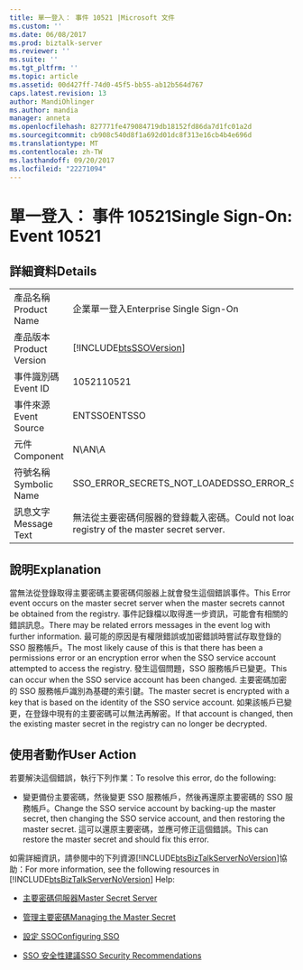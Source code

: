 ```yaml
---
title: 單一登入： 事件 10521 |Microsoft 文件
ms.custom: ''
ms.date: 06/08/2017
ms.prod: biztalk-server
ms.reviewer: ''
ms.suite: ''
ms.tgt_pltfrm: ''
ms.topic: article
ms.assetid: 00d427ff-74d0-45f5-bb55-ab12b564d767
caps.latest.revision: 13
author: MandiOhlinger
ms.author: mandia
manager: anneta
ms.openlocfilehash: 827771fe479084719db18152fd86da7d1fc01a2d
ms.sourcegitcommit: cb908c540d8f1a692d01dc8f313e16cb4b4e696d
ms.translationtype: MT
ms.contentlocale: zh-TW
ms.lasthandoff: 09/20/2017
ms.locfileid: "22271094"
---
```

# <a name="single-sign-on-event-10521"></a><span data-ttu-id="538fb-102">單一登入： 事件 10521</span><span class="sxs-lookup"><span data-stu-id="538fb-102">Single Sign-On: Event 10521</span></span>
## <a name="details"></a><span data-ttu-id="538fb-103">詳細資料</span><span class="sxs-lookup"><span data-stu-id="538fb-103">Details</span></span>  
  
|||  
|-|-|  
|<span data-ttu-id="538fb-104">產品名稱</span><span class="sxs-lookup"><span data-stu-id="538fb-104">Product Name</span></span>|<span data-ttu-id="538fb-105">企業單一登入</span><span class="sxs-lookup"><span data-stu-id="538fb-105">Enterprise Single Sign-On</span></span>|  
|<span data-ttu-id="538fb-106">產品版本</span><span class="sxs-lookup"><span data-stu-id="538fb-106">Product Version</span></span>|[!INCLUDE[btsSSOVersion](../includes/btsssoversion-md.md)]|  
|<span data-ttu-id="538fb-107">事件識別碼</span><span class="sxs-lookup"><span data-stu-id="538fb-107">Event ID</span></span>|<span data-ttu-id="538fb-108">10521</span><span class="sxs-lookup"><span data-stu-id="538fb-108">10521</span></span>|  
|<span data-ttu-id="538fb-109">事件來源</span><span class="sxs-lookup"><span data-stu-id="538fb-109">Event Source</span></span>|<span data-ttu-id="538fb-110">ENTSSO</span><span class="sxs-lookup"><span data-stu-id="538fb-110">ENTSSO</span></span>|  
|<span data-ttu-id="538fb-111">元件</span><span class="sxs-lookup"><span data-stu-id="538fb-111">Component</span></span>|<span data-ttu-id="538fb-112">N\A</span><span class="sxs-lookup"><span data-stu-id="538fb-112">N\A</span></span>|  
|<span data-ttu-id="538fb-113">符號名稱</span><span class="sxs-lookup"><span data-stu-id="538fb-113">Symbolic Name</span></span>|<span data-ttu-id="538fb-114">SSO_ERROR_SECRETS_NOT_LOADED</span><span class="sxs-lookup"><span data-stu-id="538fb-114">SSO_ERROR_SECRETS_NOT_LOADED</span></span>|  
|<span data-ttu-id="538fb-115">訊息文字</span><span class="sxs-lookup"><span data-stu-id="538fb-115">Message Text</span></span>|<span data-ttu-id="538fb-116">無法從主要密碼伺服器的登錄載入密碼。</span><span class="sxs-lookup"><span data-stu-id="538fb-116">Could not load secrets from the registry of the master secret server.</span></span>|  
  
## <a name="explanation"></a><span data-ttu-id="538fb-117">說明</span><span class="sxs-lookup"><span data-stu-id="538fb-117">Explanation</span></span>  
 <span data-ttu-id="538fb-118">當無法從登錄取得主要密碼主要密碼伺服器上就會發生這個錯誤事件。</span><span class="sxs-lookup"><span data-stu-id="538fb-118">This Error event occurs on the master secret server when the master secrets cannot be obtained from the registry.</span></span> <span data-ttu-id="538fb-119">事件記錄檔以取得進一步資訊，可能會有相關的錯誤訊息。</span><span class="sxs-lookup"><span data-stu-id="538fb-119">There may be related errors messages in the event log with further information.</span></span> <span data-ttu-id="538fb-120">最可能的原因是有權限錯誤或加密錯誤時嘗試存取登錄的 SSO 服務帳戶。</span><span class="sxs-lookup"><span data-stu-id="538fb-120">The most likely cause of this is that there has been a permissions error or an encryption error when the SSO service account attempted to access the registry.</span></span> <span data-ttu-id="538fb-121">發生這個問題，SSO 服務帳戶已變更。</span><span class="sxs-lookup"><span data-stu-id="538fb-121">This can occur when the SSO service account has been changed.</span></span> <span data-ttu-id="538fb-122">主要密碼加密的 SSO 服務帳戶識別為基礎的索引鍵。</span><span class="sxs-lookup"><span data-stu-id="538fb-122">The master secret is encrypted with a key that is based on the identity of the SSO service account.</span></span> <span data-ttu-id="538fb-123">如果該帳戶已變更，在登錄中現有的主要密碼可以無法再解密。</span><span class="sxs-lookup"><span data-stu-id="538fb-123">If that account is changed, then the existing master secret in the registry can no longer be decrypted.</span></span>  
  
## <a name="user-action"></a><span data-ttu-id="538fb-124">使用者動作</span><span class="sxs-lookup"><span data-stu-id="538fb-124">User Action</span></span>  
 <span data-ttu-id="538fb-125">若要解決這個錯誤，執行下列作業：</span><span class="sxs-lookup"><span data-stu-id="538fb-125">To resolve this error, do the following:</span></span>  
  
-   <span data-ttu-id="538fb-126">變更備份主要密碼，然後變更 SSO 服務帳戶，然後再還原主要密碼的 SSO 服務帳戶。</span><span class="sxs-lookup"><span data-stu-id="538fb-126">Change the SSO service account by backing-up the master secret, then changing the SSO service account, and then restoring the master secret.</span></span> <span data-ttu-id="538fb-127">這可以還原主要密碼，並應可修正這個錯誤。</span><span class="sxs-lookup"><span data-stu-id="538fb-127">This can restore the master secret and should fix this error.</span></span>  
  
 <span data-ttu-id="538fb-128">如需詳細資訊，請參閱中的下列資源[!INCLUDE[btsBizTalkServerNoVersion](../includes/btsbiztalkservernoversion-md.md)]協助：</span><span class="sxs-lookup"><span data-stu-id="538fb-128">For more information, see the following resources in [!INCLUDE[btsBizTalkServerNoVersion](../includes/btsbiztalkservernoversion-md.md)] Help:</span></span>  
  
-   [<span data-ttu-id="538fb-129">主要密碼伺服器</span><span class="sxs-lookup"><span data-stu-id="538fb-129">Master Secret Server</span></span>](../core/master-secret-server.md)  
  
-   [<span data-ttu-id="538fb-130">管理主要密碼</span><span class="sxs-lookup"><span data-stu-id="538fb-130">Managing the Master Secret</span></span>](../core/managing-the-master-secret.md)  
  
-   [<span data-ttu-id="538fb-131">設定 SSO</span><span class="sxs-lookup"><span data-stu-id="538fb-131">Configuring SSO</span></span>](../core/configuring-sso.md)  
  
-   [<span data-ttu-id="538fb-132">SSO 安全性建議</span><span class="sxs-lookup"><span data-stu-id="538fb-132">SSO Security Recommendations</span></span>](../core/sso-security-recommendations.md)
